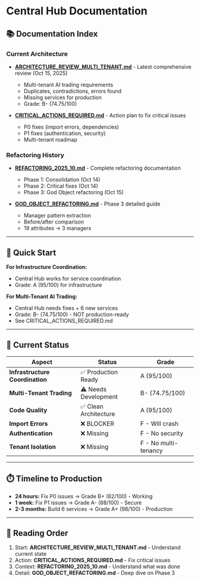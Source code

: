 # Central Hub Documentation

## 📚 Documentation Index

### Current Architecture
- **[ARCHITECTURE_REVIEW_MULTI_TENANT.md](./ARCHITECTURE_REVIEW_MULTI_TENANT.md)** - Latest comprehensive review (Oct 15, 2025)
  - Multi-tenant AI trading requirements
  - Duplicates, contradictions, errors found
  - Missing services for production
  - Grade: B- (74.75/100)

- **[CRITICAL_ACTIONS_REQUIRED.md](./CRITICAL_ACTIONS_REQUIRED.md)** - Action plan to fix critical issues
  - P0 fixes (import errors, dependencies)
  - P1 fixes (authentication, security)
  - Multi-tenant roadmap

### Refactoring History
- **[REFACTORING_2025_10.md](./REFACTORING_2025_10.md)** - Complete refactoring documentation
  - Phase 1: Consolidation (Oct 14)
  - Phase 2: Critical fixes (Oct 14)
  - Phase 3: God Object refactoring (Oct 15)

- **[GOD_OBJECT_REFACTORING.md](./GOD_OBJECT_REFACTORING.md)** - Phase 3 detailed guide
  - Manager pattern extraction
  - Before/after comparison
  - 19 attributes → 3 managers

---

## 🚀 Quick Start

**For Infrastructure Coordination:**
- Central Hub works for service coordination
- Grade: A (95/100) for infrastructure

**For Multi-Tenant AI Trading:**
- Central Hub needs fixes + 6 new services
- Grade: B- (74.75/100) - NOT production-ready
- See CRITICAL_ACTIONS_REQUIRED.md

---

## 🎯 Current Status

| Aspect | Status | Grade |
|--------|--------|-------|
| **Infrastructure Coordination** | ✅ Production Ready | A (95/100) |
| **Multi-Tenant Trading** | ⚠️ Needs Development | B- (74.75/100) |
| **Code Quality** | ✅ Clean Architecture | A (95/100) |
| **Import Errors** | ❌ BLOCKER | F - Will crash |
| **Authentication** | ❌ Missing | F - No security |
| **Tenant Isolation** | ❌ Missing | F - No multi-tenancy |

---

## ⏱️ Timeline to Production

- **24 hours:** Fix P0 issues → Grade B+ (82/100) - Working
- **1 week:** Fix P1 issues → Grade A- (88/100) - Secure
- **2-3 months:** Build 6 services → Grade A+ (98/100) - Production

---

## 📖 Reading Order

1. Start: **ARCHITECTURE_REVIEW_MULTI_TENANT.md** - Understand current state
2. Action: **CRITICAL_ACTIONS_REQUIRED.md** - Fix critical issues
3. Context: **REFACTORING_2025_10.md** - Understand what was done
4. Detail: **GOD_OBJECT_REFACTORING.md** - Deep dive on Phase 3
